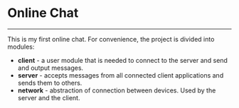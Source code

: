 Online Chat
======
___
This is my first online chat.
For convenience, the project is divided into modules:
- __client__ - a user module that is needed to connect to the server and send and output messages.
- __server__ - accepts messages from all connected client applications and sends them to others.
- __network__ - abstraction of connection between devices. Used by the server and the client.